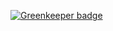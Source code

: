 
[![Greenkeeper badge](https://badges.greenkeeper.io/GDGBordeaux/gdgbordeaux.fr.svg)](https://greenkeeper.io/)
